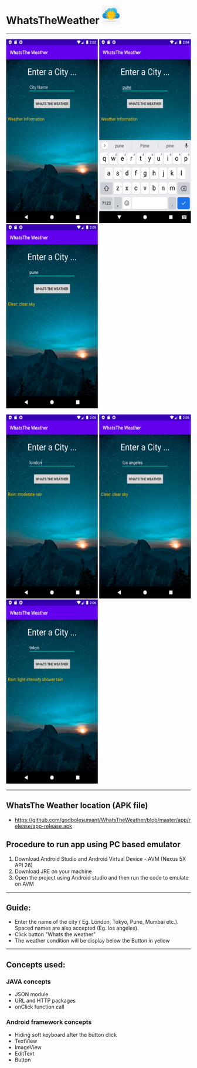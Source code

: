 
# WhatsTheWeather <img src="https://github.com/godbolesumant/WhatsTheWeather/blob/master/app/src/main/ic_launcher-playstore.png" width="50" height="50">

--------------------
<p float="left">
  <img src="https://github.com/godbolesumant/WhatsTheWeather/blob/master/screenshots/Screenshot_1588062742.png" width="250" height="500">
  <img src="https://github.com/godbolesumant/WhatsTheWeather/blob/master/screenshots/Screenshot_1588062846.png" width="250" height="500">
  <img src="https://github.com/godbolesumant/WhatsTheWeather/blob/master/screenshots/Screenshot_1588062930.png" width="250" height="500">
</p>

<p float="left">
  <img src="https://github.com/godbolesumant/WhatsTheWeather/blob/master/screenshots/Screenshot_1588062944.png" width="250" height="500">
  <img src="https://github.com/godbolesumant/WhatsTheWeather/blob/master/screenshots/Screenshot_1588062956.png" width="250" height="500">
  <img src="https://github.com/godbolesumant/WhatsTheWeather/blob/master/screenshots/Screenshot_1588062992.png" width="250" height="500">
</p>

------------------
## WhatsThe Weather location (APK file)
- https://github.com/godbolesumant/WhatsTheWeather/blob/master/app/release/app-release.apk

## Procedure to run app using PC based emulator
1. Download Android Studio and Android Virtual Device - AVM (Nexus 5X API 26)
2. Download JRE on your machine
3. Open the project using Android studio and then run the code to emulate on AVM
-----------
## Guide:
- Enter the name of the city ( Eg. London, Tokyo, Pune, Mumbai etc.). Spaced names are also accepted (Eg. los angeles).
- Click button "Whats the weather"
- The weather condition will be display below the Button in yellow
--------------------------------------
## Concepts used:
### JAVA concepts
- JSON module
- URL and HTTP packages
- onClick function call

### Android framework concepts
- Hiding soft keyboard after the button click
- TextView
- ImageView
- EditText
- Button
